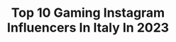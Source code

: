 ---
title: Top 10 Gaming Instagram Influencers In Italy In 2023
description: >-
  Find top gaming Instagram influencers in Italy in 2023. Most popular hashtags: #gaming #twitch #gamer.
platform: Instagram
hits: 94
text_top: Identify the best Instagram profiles on inBeat.
text_bottom: inBeat aggregates 94 Instagram influencers like this in Italy for you to collaborate.
profiles:
  - username: "eubichan"
    fullname: >-
      𝑬𝒖𝒃𝒊𝒄𝒉𝒂𝒏 ✨🐹🌸
    bio: >-
      🧡 Cosplay & Stream 🎮 Twitch affiliate 💌 DM for COLLABS 🌸 Anime/Music/Gaming/Make up 💍 Taken @nesti_e39
    location: "Italy"
    followers: 7891
    engagement: 448
    commentsToLikes: 0.072287
    id: ckapbqfgo0xkk0i78yavfye89
    verified: false
    hashtags: "#cosplaying, #cosplaymodel, #newreel, #love"
  - username: "bibarella__"
    fullname: >-
      Bianca Marchisio
    bio: >-
      29 👸 Austrian 🇦🇹 🏡 Desenzano del Garda, Italy 🇮🇹 🎮 #gaming ✈️ #travel ⛵️ #sailing 💻 #technology ⛷ #skiing 🔒❣️ taken
    location: "Italy"
    followers: 6020
    engagement: 3099
    commentsToLikes: 0.036464
    id: ckaowljkn9gf80i78lo6sweyb
    verified: false
    hashtags: "#instagood, #instadaily, #gamergirl, #staypositive"
  - username: "machete.gaming"
    fullname: >-
      Machete Gaming
    bio: >-
      Musica e gaming, 👇🏻segui la gang anche su Twitch!
    location: "Italy"
    followers: 52947
    engagement: 504
    commentsToLikes: 0.069313
    id: ck6u3l82ayfe80j71qbzomo4b
    verified: false
    hashtags: "#spaziolenovo, #fifa21, #fut21, #machetegaming"
  - username: "ivangrieco"
    fullname: >-
      Ivan Grieco
    bio: >-
      Streamer, Commentatore e Presentatore Professionista eventi Esports e Gaming
    location: "Italy"
    followers: 62997
    engagement: 1095
    commentsToLikes: 0.016971
    id: ckap1vejdwbhm0i78a6utcr7w
    verified: true
    hashtags: "#isolitiignoti"
  - username: "bomber_esports"
    fullname: >-
      Bomber E-Sports
    bio: >-
      @chiamarsibomber ....col joypad - Il mondo del gaming 🎮 e degli e-sports 🕹 come non l'hai mai visto Per collaborazioni: info@bomberesports.com LINK 👇🏻
    location: "Italy"
    followers: 99443
    engagement: 478
    commentsToLikes: 0.010427
    id: ck8t9uv5qpfxr0j78phhsyjkv
    verified: false
    hashtags: ""
  - username: "eclatstoryofficial"
    fullname: >-
      𝗘𝗖𝗟𝗔𝗧
    bio: >-
      “Bentuk Cinta - The Album” Sudah tersedia di @kfcindonesia! • eclatstoryofficial@gmail.com • 081299777968 (WA) Supported by MSI Gaming Luluh Lagi MV:
    location: "Italy"
    followers: 88412
    engagement: 200
    commentsToLikes: 0.008129
    id: ck0u8kkrq7jg10i1906tk26u6
    verified: true
    hashtags: "#eclat, #dengerindulu, #bentukcinta, #vokalplus"
  - username: "stp__gaming"
    fullname: >-
      gaming
    bio: >-
      𝓓𝓐𝓝𝓘𝓢𝓗 𝓓𝓐𝓝𝓘𝓔𝓛 🍒
    location: "Italy"
    followers: 4659
    engagement: 1980
    commentsToLikes: 0.046428
    id: ck9wfrujrq97o0j78ewikq6yr
    verified: false
    hashtags: "#tiktokviral, #supportme, #cokifans, #instafamous"
  - username: "fnatic_hontas"
    fullname: >-
      HontasG
    bio: >-
      Content creator for @fnatic 🧡🖤 🔥Twitch Partner 120k: HontasG 🔥TikTok 30k: HontasG Business email: fnatichontasg@gmail.com
    location: "Italy"
    followers: 34750
    engagement: 1172
    commentsToLikes: 0.042765
    id: ck9hb27lhf2ik0j78kjb91lq2
    verified: false
    hashtags: "#warzone, #100k, #streamer, #twitchitalia"
  - username: "teknoydyt"
    fullname: >-
      Teknoyd
    bio: >-
      🔴Youtuber: 500K 🟣Twitch: 100K
    location: "Italy"
    followers: 111597
    engagement: 1030
    commentsToLikes: 0.232356
    id: ckf5w6pr1r2l70j23hr9604np
    verified: false
    hashtags: "#anime, #twitch, #gaming, #gta5"
  - username: "hal_tv"
    fullname: >-
      ⚡️ Thomas Avallone ⚡️
    bio: >-
      🎮 @playapex @playoverwatch @quake pro player 🏆 16.500$+ total esport earnings 🎙 @twitch streamer (130.000+ 👣) 🎥 @youtube (75.000+ 👣) 👇🏻Press & Info👇🏻
    location: "Italy"
    followers: 40843
    engagement: 836
    commentsToLikes: 0.011202
    id: ck9wd1gtodn0h0j78egqqzpoi
    verified: false
    hashtags: "#gaming, #twitchstreamer, #twitchclips, #twitchitalia"
---